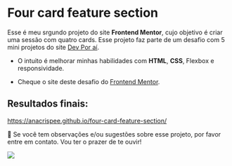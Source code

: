 # Four card feature section

Esse é meu srgundo projeto do site **Frontend Mentor**, cujo objetivo é criar uma sessão com quatro cards.
Esse projeto faz parte de um desafio com 5 mini projetos do site [Dev Por aí](https://devporai.com.br/5-projetos-frontend-para-melhorar-suas-habilidades/).

- O intuito é melhorar minhas habilidades com **HTML**, **CSS**, Flexbox e responsividade.

* Cheque o site deste desafio do [Frontend Mentor](https://www.frontendmentor.io/challenges/four-card-feature-section-weK1eFYK).

## Resultados finais:

https://anacrispee.github.io/four-card-feature-section/

📩 Se você tem observações e/ou sugestões sobre esse projeto, por favor entre em contato. Vou ter o prazer de te ouvir!
<div>
  <a href = "mailto:anacrispee@gmail.com"><img src="https://img.shields.io/badge/-Gmail-%23333?style=for-the-badge&logo=gmail&logoColor=white" target="_blank"></a>
</div>
